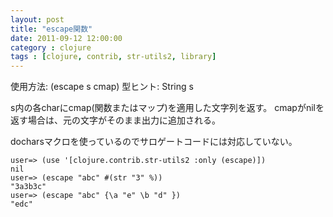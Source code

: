 ```yaml
---
layout: post
title: "escape関数"
date: 2011-09-12 12:00:00
category : clojure
tags : [clojure, contrib, str-utils2, library]
---
```

使用方法: (escape s cmap)
型ヒント: String s

s内の各charにcmap(関数またはマップ)を適用した文字列を返す。
cmapがnilを返す場合は、元の文字がそのまま出力に追加される。

<!-- more -->

docharsマクロを使っているのでサロゲートコードには対応していない。

	user=> (use '[clojure.contrib.str-utils2 :only (escape)])
	nil
	user=> (escape "abc" #(str "3" %))
	"3a3b3c"
	user=> (escape "abc" {\a "e" \b "d" })
	"edc"

